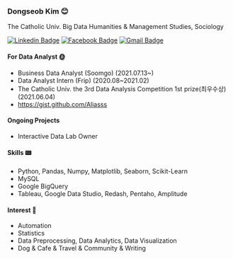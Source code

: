 
### Dongseob Kim 😊
The Catholic Univ. Big Data Humanities & Management Studies, Sociology
<br>
	
  
  [![Linkedin Badge](https://img.shields.io/badge/-LinkedIn-blue?style=flat-square&logo=Linkedin&logoColor=white&link=https://www.linkedin.com/in/seob/)](https://www.linkedin.com/in/seob/)  [![Facebook Badge](https://img.shields.io/badge/facebook-1877f2?style=flat-square&logo=facebook&logoColor=white&link=https://www.facebook.com/owl301256)](https://www.facebook.com/owl301256/)  [![Gmail Badge](https://img.shields.io/badge/Gmail-d14836?style=flat-square&logo=Gmail&logoColor=white&link=mailto:seob6615@gmail.com)](mailto:seob6615@gmail.com)
	
#### For Data Analyst 🌞
- Business Data Analyst (Soomgo) (2021.07.13~)
- Data Analyst Intern (Frip) (2020.08~2021.02) 
- The Catholic Univ. the 3rd Data Analysis Competition 1st prize(최우수상) (2021.06.04)
- https://gist.github.com/Aliasss

#### Ongoing Projects
- Interactive Data Lab Owner

#### Skills 📟
- Python, Pandas, Numpy, Matplotlib, Seaborn, Scikit-Learn 
- MySQL
- Google BigQuery
- Tableau, Google Data Studio, Redash, Pentaho, Amplitude

#### Interest 🥂 
- Automation
- Statistics
- Data Preprocessing, Data Analytics, Data Visualization
- Dog & Cafe & Travel & Community & Writing


<!-- #### github stats 🐱‍🏍 -->
<!--   [![Anurag's github stats](https://github-readme-stats.vercel.app/api?username=Aliasss&show_icons=true&theme=radical)](https://github.com/anuraghazra/github-readme-stats) -->



<!--
**Aliasss/Aliasss** is a ✨ _special_ ✨ repository because its `README.md` (this file) appears on your GitHub profile.

Here are some ideas to get you started:

- 🔭 I’m currently working on ...
- 🌱 I’m currently learning ...
- 👯 I’m looking to collaborate on ...
- 🤔 I’m looking for help with ...
- 💬 Ask me about ...
- 📫 How to reach me: ...
- 😄 Pronouns: ...
- ⚡ Fun fact: ...
-->
